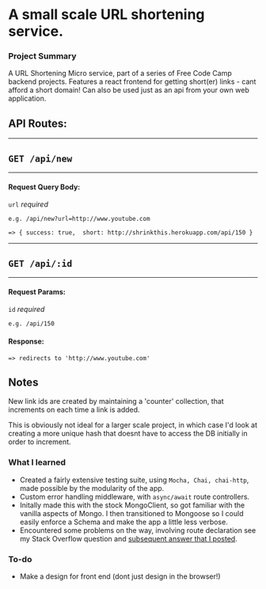 # A small scale URL shortening service.

### Project Summary
A URL Shortening Micro service, part of a series of Free Code Camp backend projects.
Features a react frontend for getting short(er) links - cant afford a short domain!
Can also be used just as an api from your own web application.

## API Routes:
--- 
## ```GET /api/new ```
--- 
#### Request Query Body:
```url``` *required*  

```e.g. /api/new?url=http://www.youtube.com```


```
=> { success: true,  short: http://shrinkthis.herokuapp.com/api/150 }
```

--- 
## ```GET /api/:id ```
--- 
#### Request Params:
```id``` *required*  

```e.g. /api/150```

#### Response:

```
=> redirects to 'http://www.youtube.com'
```

## Notes 
New link ids are created by maintaining a 'counter' collection, that increments on each time a link is added.

This is obviously not ideal for a larger scale project, in which case I'd look at creating a more unique hash that doesnt have to access the DB initially in order to increment.

### What I learned
- Created a fairly extensive testing suite, using ```Mocha, Chai, chai-http```, made possible by the modularity of the app.
- Custom error handling middleware, with ```async/await``` route controllers.
- Initally made this with the stock MongoClient, so got familiar with the vanilla aspects of Mongo. I then transitioned to Mongoose so I could easily enforce a Schema and make the app a little less verbose.
- Encountered some problems on the way, involving route declaration see my Stack Overflow question and [subsequent answer that I posted](https://stackoverflow.com/questions/48989127/express-api-react-issue-with-routing).

### To-do
- Make a design for front end (dont just design in the browser!)